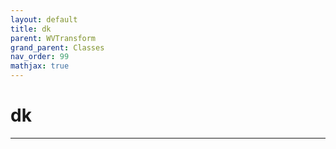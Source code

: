 ```yaml
---
layout: default
title: dk
parent: WVTransform
grand_parent: Classes
nav_order: 99
mathjax: true
---
```


#  dk




---

